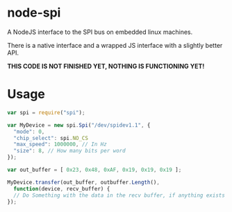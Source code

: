 node-spi
========

A NodeJS interface to the SPI bus on embedded linux machines.

There is a native interface and a wrapped JS interface with a slightly
better API.

**THIS CODE IS NOT FINISHED YET, NOTHING IS FUNCTIONING YET!**

Usage
=====

```javascript
var spi = require("spi");

var MyDevice = new spi.Spi("/dev/spidev1.1", {
  "mode": 0,
  "chip_select": spi.NO_CS
  "max_speed": 1000000, // In Hz
  "size": 8, // How many bits per word
});

var out_buffer = [ 0x23, 0x48, 0xAF, 0x19, 0x19, 0x19 ];

MyDevice.transfer(out_buffer, outbuffer.Length(),
  function(device, recv_buffer) {
  // Do Something with the data in the recv buffer, if anything exists
});
```
